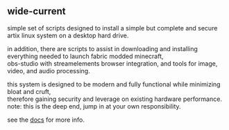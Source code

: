 ## wide-current

simple set of scripts designed to install a simple but complete and secure artix linux system on a desktop hard drive.<br/>

in addition, there are scripts to assist in downloading and installing everything needed to launch fabric modded minecraft,<br/>
obs-studio with streamelements browser integration, and tools for image, video, and audio processing. <br/>

this system is designed to be modern and fully functional while minimizing bloat and cruft,<br/>
therefore gaining security and leverage on existing hardware performance.<br/>
note: this is the deep end, jump in at your own responsibility.

see the [docs](/doc/index.md) for more info.
